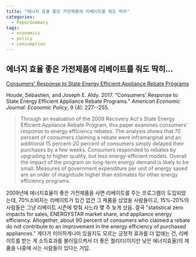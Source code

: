 ```yaml
---
title: "에너지 효율 좋은 가전제품에 리베이트를 줘도 딱히"
categories:
  - PaperSummary
tags:
  - economics
  - policy
  - consumption
---
```


## 에너지 효율 좋은 가전제품에 리베이트를 줘도 딱히...

[Consumers' Response to State Energy Efficient Appliance Rebate Programs](https://www.aeaweb.org/articles?id=10.1257/pol.20140383)

Houde, Sébastien, and Joseph E. Aldy. 2017. \"Consumers' Response to State Energy Efficient Appliance Rebate Programs.\" _American Economic Journal: Economic Policy_, 9 (4): 227--255.

> Through an evaluation of the 2009 Recovery Act's State Energy Efficient Appliance Rebate Program, this paper examines consumers' response to energy efficiency rebates. The analysis shows that 70 percent of consumers claiming a rebate were inframarginal and an additional 15 percent-20 percent of consumers simply delayed their purchases by a few weeks. Consumers responded to rebates by upgrading to higher quality, but less energy-efficient models. Overall the impact of the program on long-term energy demand is likely to be small. Measures of government expenditure per unit of energy saved are an order of magnitude higher than estimates for other energy efficiency programs.


2009년에 에너지효율이 좋은 가전제품을 사면 리베이트를 주는 프로그램이 도입되었는데, 70%소비자는 리베이트가 있건 없건 그 제품을 샀었을 사람들이고, 15%-20%의 사람들은 그냥 리베이트 시즌에 맞춰 사느라 몇 주 늦게 샀음. 결국 \"statistical zero impacts for sales, ENERGYSTAR market share, and appliance energy efficiency. Altogether, about 90 percent of consumers who claimed a rebate do not contribute to an improvement in the energy efficiency of purchased appliances.\" 게다가 미미하게나마 있을지도 모르는 긍정적 효과를 더 없애는 건, 리베이트를 받는 게 소득효과를 불러일으켜서 더 좋은 퀄리티(이지만 낮은 에너지효율)의 제품을 나중에 사는 사람들이 있다는 거임.
